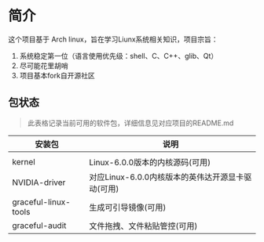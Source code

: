 # 简介

这个项目基于 Arch linux，旨在学习Liunx系统相关知识，项目宗旨：
1. 系统稳定第一位（语言使用优先级：shell、C、C++、glib、Qt）
2. 尽可能花里胡哨
3. 项目基本fork自开源社区

## 包状态

> 此表格记录当前可用的软件包，详细信息见对应项目的README.md

|安装包|说明|
|------|----|
|||
|kernel|Linux-6.0.0版本的内核源码(可用)|
|NVIDIA-driver|对应Linux-6.0.0内核版本的英伟达开源显卡驱动(可用)|
|graceful-linux-tools|生成可引导镜像(可用)|
|graceful-audit|文件拖拽、文件粘贴管控(可用)|

